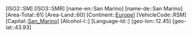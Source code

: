 ﻿---
location: [43.93,12.45]
type: Country
tags:
- geo/Country

SpocWebEntityId: 27020
isDeleted: false
confidential: public

---
[ISO2::SM]
[ISO3::SMR]
[name-en::San Marino]
[name-de::San Marino]
[Area-Total::61]
[Area-Land::60]
[Continent::[Europe](geo/Continent/Europe.md)]
[VehicleCode::RSM]
[Capital::[San_Marino](geo/Continent/Europe/San_Marino.md)]
[Alcohol-l::]
[Language-Id::]
[geo-lon::12.45]
[geo-lat::43.93]

